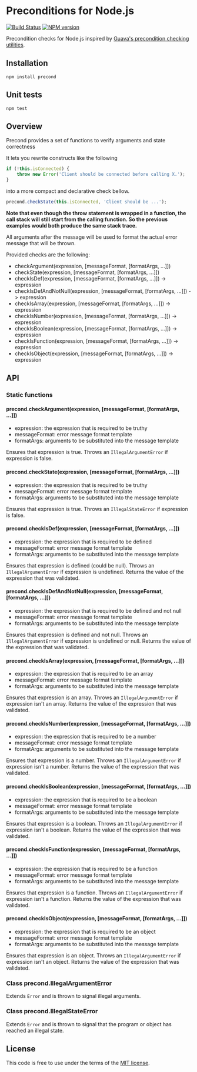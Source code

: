 # Preconditions for Node.js
[![Build Status](https://secure.travis-ci.org/MathieuTurcotte/node-precond.png?branch=master)](https://travis-ci.org/MathieuTurcotte/node-precond)
[![NPM version](https://badge.fury.io/js/precond.png)](http://badge.fury.io/js/precond)

Precondition checks for Node.js inspired by [Guava's precondition checking
utilities](https://code.google.com/p/guava-libraries/wiki/PreconditionsExplained).

## Installation

```
npm install precond
```

## Unit tests

```
npm test
```

## Overview

Precond provides a set of functions to verify arguments and state correctness

It lets you rewrite constructs like the following

```js
if (!this.isConnected) {
    throw new Error('Client should be connected before calling X.');
}
```

into a more compact and declarative check bellow.

```js
precond.checkState(this.isConnected, 'Client should be ...');
```

**Note that even though the throw statement is wrapped in a function, the call
stack will still start from the calling function. So the previous examples would
both produce the same stack trace.**

All arguments after the message will be used to format the actual error
message that will be thrown.

Provided checks are the following:

- checkArgument(expression, [messageFormat, [formatArgs, ...]])
- checkState(expression, [messageFormat, [formatArgs, ...]])
- checkIsDef(expression, [messageFormat, [formatArgs, ...]]) -> expression
- checkIsDefAndNotNull(expression, [messageFormat, [formatArgs, ...]]) -> expression
- checkIsArray(expression, [messageFormat, [formatArgs, ...]]) -> expression
- checkIsNumber(expression, [messageFormat, [formatArgs, ...]]) -> expression
- checkIsBoolean(expression, [messageFormat, [formatArgs, ...]]) -> expression
- checkIsFunction(expression, [messageFormat, [formatArgs, ...]]) -> expression
- checkIsObject(expression, [messageFormat, [formatArgs, ...]]) -> expression

## API

### Static functions

#### precond.checkArgument(expression, [messageFormat, [formatArgs, ...]])

- expression: the expression that is required to be truthy
- messageFormat: error message format template
- formatArgs: arguments to be substituted into the message template

Ensures that expression is true. Throws an `IllegalArgumentError` if expression
is false.

#### precond.checkState(expression, [messageFormat, [formatArgs, ...]])

- expression: the expression that is required to be truthy
- messageFormat: error message format template
- formatArgs: arguments to be substituted into the message template

Ensures that expression is true. Throws an `IllegalStateError` if expression
is false.

#### precond.checkIsDef(expression, [messageFormat, [formatArgs, ...]])

- expression: the expression that is required to be defined
- messageFormat: error message format template
- formatArgs: arguments to be substituted into the message template

Ensures that expression is defined (could be null). Throws an
`IllegalArgumentError` if expression is undefined. Returns the value of
the expression that was validated.

#### precond.checkIsDefAndNotNull(expression, [messageFormat, [formatArgs, ...]])

- expression: the expression that is required to be defined and not null
- messageFormat: error message format template
- formatArgs: arguments to be substituted into the message template

Ensures that expression is defined and not null. Throws an
`IllegalArgumentError` if expression is undefined or null. Returns the value of
the expression that was validated.

#### precond.checkIsArray(expression, [messageFormat, [formatArgs, ...]])

- expression: the expression that is required to be an array
- messageFormat: error message format template
- formatArgs: arguments to be substituted into the message template

Ensures that expression is an array. Throws an `IllegalArgumentError` if
expression isn't an array. Returns the value of the expression that was
validated.

#### precond.checkIsNumber(expression, [messageFormat, [formatArgs, ...]])

- expression: the expression that is required to be a number
- messageFormat: error message format template
- formatArgs: arguments to be substituted into the message template

Ensures that expression is a number. Throws an `IllegalArgumentError` if
expression isn't a number. Returns the value of the expression that was
validated.

#### precond.checkIsBoolean(expression, [messageFormat, [formatArgs, ...]])

- expression: the expression that is required to be a boolean
- messageFormat: error message format template
- formatArgs: arguments to be substituted into the message template

Ensures that expression is a boolean. Throws an `IllegalArgumentError` if
expression isn't a boolean. Returns the value of the expression that was
validated.

#### precond.checkIsFunction(expression, [messageFormat, [formatArgs, ...]])

- expression: the expression that is required to be a function
- messageFormat: error message format template
- formatArgs: arguments to be substituted into the message template

Ensures that expression is a function. Throws an `IllegalArgumentError` if
expression isn't a function. Returns the value of the expression that was
validated.

#### precond.checkIsObject(expression, [messageFormat, [formatArgs, ...]])

- expression: the expression that is required to be an object
- messageFormat: error message format template
- formatArgs: arguments to be substituted into the message template

Ensures that expression is an object. Throws an `IllegalArgumentError` if
expression isn't an object. Returns the value of the expression that was
validated.

### Class precond.IllegalArgumentError

Extends `Error` and is thrown to signal illegal arguments.

### Class precond.IllegalStateError

Extends `Error` and is thrown to signal that the program or object has reached
an illegal state.

## License

This code is free to use under the terms of the [MIT license](http://mturcotte.mit-license.org/).
